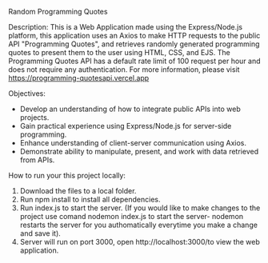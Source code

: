 Random Programming Quotes

Description:
This is a Web Application made using the Express/Node.js platform, this application uses an Axios to make HTTP requests to the public API "Programming Quotes", and retrieves randomly generated programming quotes to present them to the user using HTML, CSS, and EJS.
The Programming Quotes API has a default rate limit of 100 request per hour and does not require any authentication.
For more information, please visit https://programming-quotesapi.vercel.app

Objectives:
- Develop an understanding of how to integrate public APIs into web projects.
- Gain practical experience using Express/Node.js for server-side programming.
- Enhance understanding of client-server communication using Axios.
- Demonstrate ability to manipulate, present, and work with data retrieved from APIs.

How to run your this project locally:
1.	Download the files to a local folder.
2.	Run npm install to install all dependencies. 
3.	Run index.js to start the server. (If you would like to make changes to the project use comand nodemon index.js to start the server- nodemon restarts the server for you authomatically everytime you make a change and save it). 
4.	Server will run on port 3000, open http://localhost:3000/to view the web application.
   

